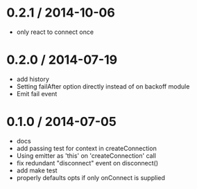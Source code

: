 
0.2.1 / 2014-10-06 
==================

 * only react to connect once

0.2.0 / 2014-07-19 
==================

 * add history
 * Setting failAfter option directly instead of on backoff module
 * Emit fail event

0.1.0 / 2014-07-05 
==================

 * docs
 * add passing test for context in createConnection
 * Using emitter as 'this' on 'createConnection' call
 * fix redundant "disconnect" event on disconnect()
 * add make test
 * properly defaults opts if only onConnect is supplied
